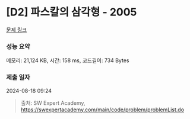 # [D2] 파스칼의 삼각형 - 2005 

[문제 링크](https://swexpertacademy.com/main/code/problem/problemDetail.do?contestProbId=AV5P0-h6Ak4DFAUq) 

### 성능 요약

메모리: 21,124 KB, 시간: 158 ms, 코드길이: 734 Bytes

### 제출 일자

2024-08-18 09:24



> 출처: SW Expert Academy, https://swexpertacademy.com/main/code/problem/problemList.do